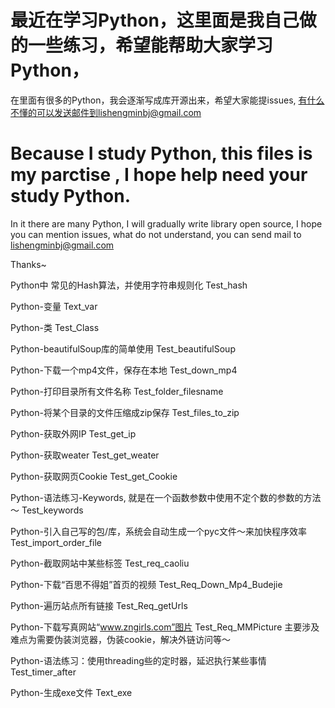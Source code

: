 # 最近在学习Python，这里面是我自己做的一些练习，希望能帮助大家学习Python，

在里面有很多的Python，我会逐渐写成库开源出来，希望大家能提issues, 有什么不懂的可以发送邮件到lishengminbj@gmail.com

# Because I study Python, this files is my parctise , I hope help need your study Python.

In it there are many Python, I will gradually write library open source, I hope you can mention issues, what do not understand, you can send mail to lishengminbj@gmail.com

Thanks~


Python中 常见的Hash算法，并使用字符串规则化
Test_hash

Python-变量
Text_var

Python-类
Test_Class

Python-beautifulSoup库的简单使用
Test_beautifulSoup

Python-下载一个mp4文件，保存在本地
Test_down_mp4

Python-打印目录所有文件名称
Test_folder_filesname

Python-将某个目录的文件压缩成zip保存
Test_files_to_zip

Python-获取外网IP
Test_get_ip

Python-获取weater
Test_get_weater

Python-获取网页Cookie
Test_get_Cookie

Python-语法练习-Keywords, 就是在一个函数参数中使用不定个数的参数的方法～
Test_keywords

Python-引入自己写的包/库，系统会自动生成一个pyc文件～来加快程序效率
Test_import_order_file

Python-截取网站中某些标签
Test_req_caoliu

Python-下载“百思不得姐”首页的视频
Test_Req_Down_Mp4_Budejie

Python-遍历站点所有链接
Test_Req_getUrls

Python-下载写真网站“www.zngirls.com”图片
Test_Req_MMPicture
主要涉及难点为需要伪装浏览器，伪装cookie，解决外链访问等～

Python-语法练习：使用threading些的定时器，延迟执行某些事情
Test_timer_after

Python-生成exe文件
Text_exe


